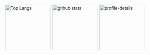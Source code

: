<p align="left"> 
  <img alt="Top Langs" height="150px" src="https://github-readme-stats.vercel.app/api/top-langs/?username=Ryosan846538&layout=compact&show_icons=true&theme=tokyonight" />
  <img alt="github stats" height="150px" src="https://github-readme-stats.vercel.app/api?username=Ryosan846538&theme=tokyonight&show_icons=ture" />
  <img alt="profile-details" height="150px" src="http://github-profile-summary-cards.vercel.app/api/cards/profile-details?username=Ryosan846538&theme=tokyonight" />
</p>
